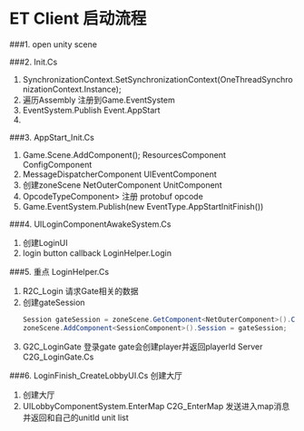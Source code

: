 # ET Client 启动流程

###1. open unity scene

###2. Init.Cs

1. SynchronizationContext.SetSynchronizationContext(OneThreadSynchronizationContext.Instance);
2. 遍历Assembly 注册到Game.EventSystem
3. EventSystem.Publish Event.AppStart
4. 

###3. AppStart_Init.Cs

1. Game.Scene.AddComponent<TimerComponent>();  ResourcesComponent ConfigComponent 
2. MessageDispatcherComponent  UIEventComponent
3. 创建zoneScene NetOuterComponent UnitComponent
4. OpcodeTypeComponent> 注册 protobuf opcode 
5. Game.EventSystem.Publish(new EventType.AppStartInitFinish())

###4. UILoginComponentAwakeSystem.Cs
1. 创建LoginUI
2. login button callback LoginHelper.Login

###5. 重点  LoginHelper.Cs
1. R2C_Login 请求Gate相关的数据
2. 创建gateSession
    ```c#
    Session gateSession = zoneScene.GetComponent<NetOuterComponent>().Create(r2CLogin.Address);
    zoneScene.AddComponent<SessionComponent>().Session = gateSession;
    ```
3. G2C_LoginGate 登录gate   gate会创建player并返回playerId  Server C2G_LoginGate.Cs

###6. LoginFinish_CreateLobbyUI.Cs  创建大厅
1. 创建大厅
2. UILobbyComponentSystem.EnterMap C2G_EnterMap 发送进入map消息  并返回和自己的unitId unit list
